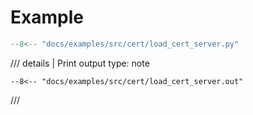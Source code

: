 # Example

```python
--8<-- "docs/examples/src/cert/load_cert_server.py"
```

/// details | Print output
    type: note
``` 
--8<-- "docs/examples/src/cert/load_cert_server.out"
```
///